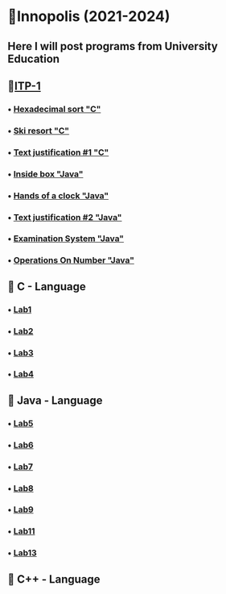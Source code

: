 # 📕Innopolis (2021-2024)
## Here I will post programs from University Education
## 📌[ITP-1](BS-Year1/ITP-1)
### • [Hexadecimal sort "C"](BS-Year1/ITP-1/Assignment1/HexadecimalSort.c)
### • [Ski resort "C"](BS-Year1/ITP-1/Assignment2/SkiResort/SkiResort.c)
### • [Text justification #1 "C"](BS-Year1/ITP-1/Assignment2/TextJustification/TextJustification.c)
### • [Inside box "Java"](BS-Year1/ITP-1/Assignment3/HandsOfaClock/src/Main.java)
### • [Hands of a clock "Java"](BS-Year1/ITP-1/Assignment3/InsideBox/src/Main.java)
### • [Text justification #2 "Java"](BS-Year1/ITP-1/Assignment4/TextJustification2/src/TextJustification2.java)
### • [Examination System "Java"](BS-Year1/ITP-1/Assignment5/ExaminationSystem/src/)
### • [Operations On Number "Java"](BS-Year1/ITP-1/Assignment5/OperationsOnNumber/src/)
## 📌 C - Language
### • [Lab1](BS-Year1/ITP-1/Lab-1)
### • [Lab2](BS-Year1/ITP-1/Lab-2)
### • [Lab3](BS-Year1/ITP-1/Lab-3)
### • [Lab4](BS-Year1/ITP-1/Lab-4)
## 📌 Java - Language
### • [Lab5](BS-Year1/ITP-1/Lab-5)
### • [Lab6](BS-Year1/ITP-1/Lab-6)
### • [Lab7](BS-Year1/ITP-1/Lab-7)
### • [Lab8](BS-Year1/ITP-1/Lab-8)
### • [Lab9](BS-Year1/ITP-1/Lab-9)
### • [Lab11](BS-Year1/ITP-1/Lab-11)
### • [Lab13](BS-Year1/ITP-1/Lab-11)
## 📌 C++ - Language

